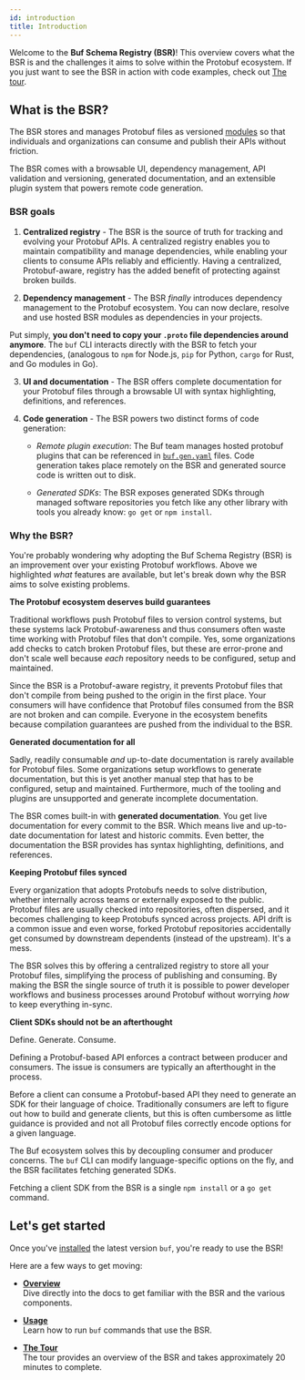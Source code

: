 ```yaml
---
id: introduction
title: Introduction
---
```


Welcome to the **Buf Schema Registry (BSR)**! This overview covers what the BSR
is and the challenges it aims to solve within the Protobuf ecosystem. If you
just want to see the BSR in action with code examples, check out
[The tour](../tour/introduction.md).

## What is the BSR?

The BSR stores and manages Protobuf files as versioned
[modules](overview.mdx#modules) so that individuals and organizations can
consume and publish their APIs without friction.

The BSR comes with a browsable UI, dependency management, API validation and versioning, generated documentation, and an extensible plugin system that powers remote code generation.

### BSR goals

1. **Centralized registry** - The BSR is the source of truth for tracking and
   evolving your Protobuf APIs. A centralized registry enables you to maintain
   compatibility and manage dependencies, while enabling your clients to consume
   APIs reliably and efficiently. Having a centralized, Protobuf-aware, registry
   has the added benefit of protecting against broken builds.

2. **Dependency management** - The BSR _finally_ introduces dependency
   management to the Protobuf ecosystem. You can now declare, resolve and use
   hosted BSR modules as dependencies in your projects.

Put simply, **you don't need to copy your `.proto` file dependencies around
anymore**. The `buf` CLI interacts directly with the BSR to fetch your
dependencies, (analogous to `npm` for Node.js, `pip` for Python, `cargo` for
Rust, and Go modules in Go).

3. **UI and documentation** - The BSR offers complete documentation for your
   Protobuf files through a browsable UI with syntax highlighting, definitions,
   and references.

4. **Code generation** - The BSR powers two distinct forms of code generation:

    - *Remote plugin execution*: The Buf team manages hosted protobuf plugins that can be referenced in [`buf.gen.yaml`][buf-gen-yaml] files. Code generation takes place remotely on the BSR and generated source code is written out to disk.
    
    - *Generated SDKs*: The BSR exposes generated SDKs through managed software repositories you fetch like any other library with tools you already know: `go get` or `npm install`. 

### Why the BSR?

You're probably wondering why adopting the Buf Schema Registry (BSR) is an
improvement over your existing Protobuf workflows. Above we highlighted _what_
features are available, but let's break down why the BSR aims to solve existing
problems.

**The Protobuf ecosystem deserves build guarantees**

Traditional workflows push Protobuf files to version control systems, but these
systems lack Protobuf-awareness and thus consumers often waste time working with
Protobuf files that don't compile. Yes, some organizations add checks to catch
broken Protobuf files, but these are error-prone and don't scale well because
_each_ repository needs to be configured, setup and maintained.

Since the BSR is a Protobuf-aware registry, it prevents Protobuf files that
don't compile from being pushed to the origin in the first place. Your consumers
will have confidence that Protobuf files consumed from the BSR are not broken
and can compile. Everyone in the ecosystem benefits because compilation
guarantees are pushed from the individual to the BSR.

**Generated documentation for all**

Sadly, readily consumable _and_ up-to-date documentation is rarely available for
Protobuf files. Some organizations setup workflows to generate documentation,
but this is yet another manual step that has to be configured, setup and
maintained. Furthermore, much of the tooling and plugins are unsupported and
generate incomplete documentation.

The BSR comes built-in with **generated documentation**. You get live
documentation for every commit to the BSR. Which means live and up-to-date
documentation for latest and historic commits. Even better, the documentation
the BSR provides has syntax highlighting, definitions, and references.

**Keeping Protobuf files synced**

Every organization that adopts Protobufs needs to solve distribution, whether
internally across teams or externally exposed to the public. Protobuf files are
usually checked into repositories, often dispersed, and it becomes challenging
to keep Protobufs synced across projects. API drift is a common issue and even
worse, forked Protobuf repositories accidentally get consumed by downstream
dependents (instead of the upstream). It's a mess.

The BSR solves this by offering a centralized registry to store all your
Protobuf files, simplifying the process of publishing and consuming. By making
the BSR the single source of truth it is possible to power developer workflows
and business processes around Protobuf without worrying _how_ to keep everything
in-sync.

**Client SDKs should not be an afterthought**

Define. Generate. Consume.

Defining a Protobuf-based API enforces a contract between producer and consumers. The issue is consumers are typically an afterthought in the process.

Before a client can consume a Protobuf-based API they need to generate an SDK for their language of choice. Traditionally consumers are left to figure out how to build and generate clients, but this is often cumbersome as little guidance is provided and not all Protobuf files correctly encode options for a given language.

The Buf ecosystem solves this by decoupling consumer and producer concerns. The `buf` CLI can modify language-specific options on the fly, and the BSR facilitates fetching generated SDKs.

Fetching a client SDK from the BSR is a single `npm install` or a `go get` command.

## Let's get started

Once you've [installed](../installation.md) the latest version `buf`, you're
ready to use the BSR!

Here are a few ways to get moving:

- **[Overview](overview.mdx)** <br/> Dive directly into the docs to get familiar
  with the BSR and the various components.

- **[Usage](usage.mdx)** <br/> Learn how to run `buf` commands that use the BSR.

- **[The Tour](../tour/introduction.md)** <br/> The tour provides an overview of
  the BSR and takes approximately 20 minutes to complete.

[buf-gen-yaml]: /configuration/v1/buf-gen-yaml#plugins
